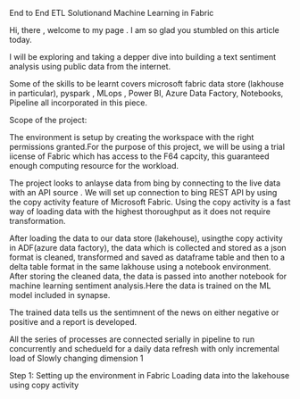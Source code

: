 End to End ETL Solutionand Machine Learning in Fabric

Hi, there , welcome to my page . I am so glad you stumbled on this article today.

I will be exploring and taking a depper dive into building a text sentiment analysis using public data from the internet.

Some of the skills to be learnt covers microsoft fabric data store (lakhouse in particular), pyspark , MLops , Power BI, Azure Data Factory, Notebooks, Pipeline all incorporated in this piece.

Scope of the project:

The environment is setup by creating the workspace with the right permissions granted.For the purpose of this project, we will be using a trial iicense of Fabric which has access to the F64 capcity, this guaranteed enough computing resource for the workload.

The project looks to anlayse data from bing by connecting to the live data with an API source . We will set up connection to bing REST API by using the copy activity feature of Microsoft Fabric. Using the copy activity is a fast way of loading data with the highest thoroughput as it does not require transformation.

After loading the data to our data store (lakehouse), usingthe copy activity in ADF(azure data factory), the data which is collected and stored as a json format is cleaned, transformed and saved as dataframe table and then to a delta table format in the same lakhouse using a notebook environment.
After storing the cleaned data, the data is passed into another notebook for machine learning sentiment analysis.Here the data is trained on the ML model included in synapse.

The trained data tells us the sentimnent of the news on either negative or positive and a report is developed.

All the series of processes are connected serially in pipeline to run concurrently and schedueld for a daily data refresh with only incremental load of Slowly changing dimension 1


Step 1: Setting up the environment in Fabric
Loading data into the lakehouse using copy activity


